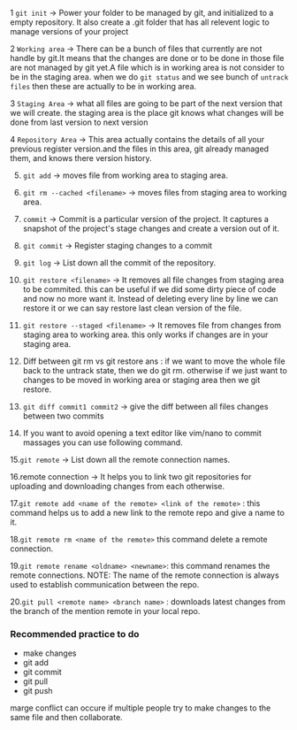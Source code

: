 1 `git init` -> Power your folder to be managed by git, and initialized to a empty repository. It also create a .git folder that has all relevent logic to
manage versions of your project

2 `Working area` -> There can be a bunch of files that currently are not handle by git.It means that the changes are done or to be done in those file
are not managed by git yet.A file which is in working area is not consider to be in the staging area. when we do `git status` and we see bunch of
`untrack files` then these are actually to be in working area.

3 `Staging Area` -> what all files are going to be part of the next version that we will create. the staging area is the place git knows what changes
will be done from last version to next version

4 `Repository Area` -> This area actually contains the details of all your previous register version.and the files in this area, git already
managed them, and knows there version history.

5. `git add` <filename> -> moves file from working area to staging area.

6. `git rm --cached <filename>` -> moves files from staging area to working area.

7. `commit` -> Commit is a particular version of the project. It captures a snapshot of the project's stage changes and create a version out of it.

8. `git commit` -> Register staging changes to a commit

9. `git log` -> List down all the commit of the repository.

10. `git restore <filename>` -> It removes all file changes from staging area to be commited. this can be useful if we did some dirty piece of
    code and now no more want it. Instead of deleting every line by line we can restore it or we can say restore last clean version of the file.

11. `git restore --staged <filename>` -> It removes file from changes from staging area to working area.
    this only works if changes are in your staging area.

12. Diff between git rm vs git restore
    ans : if we want to move the whole file back to the untrack state, then we do git rm. otherwise if we just want to changes to be moved in working
    area or staging area then we git restore.

13. `git diff commit1 commit2` -> give the diff between all files changes between two commits

14. If you want to avoid opening a text editor like vim/nano to commit massages you can use following command.

15.`git remote` -> List down all the remote connection names.

16.remote connection -> It helps you to link two git repositories for uploading and downloading changes from each otherwise.

17.`git remote add <name of the remote> <link of the remote>` : this command helps us to add a new link to the remote repo and
give a name to it.

18.`git remote rm <name of the remote>` this command delete a remote connection.

19.`git remote rename <oldname> <newname>`: this command renames the remote connections.
NOTE: The name of the remote connection is always used to establish communication between the repo.

20.`git pull <remote name> <branch name>` : downloads latest changes from the branch of the mention remote in your local repo.

### Recommended practice to do

- make changes
- git add <file>
- git commit
- git pull
- git push

marge conflict can occure if multiple people try to make changes to the same file and then collaborate.
